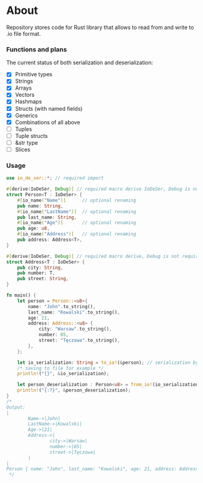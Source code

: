 # About
Repository stores code for Rust library that allows to read from and write to .io file format.

### Functions and plans
The current status of both serialization and deserialization:
- [X] Primitive types
- [X] Strings
- [X] Arrays
- [X] Vectors
- [X] Hashmaps
- [X] Structs (with named fields)
- [X] Generics
- [X] Combinations of all above
- [ ] Tuples
- [ ] Tuple structs
- [ ] &str type
- [ ] Slices

### Usage
```rust
use io_de_ser::*; // required import

#[derive(IoDeSer, Debug)] // required macro derive IoDeSer, Debug is not required
struct Person<T : IoDeSer> {
    #[io_name("Name")]		// optional renaming
    pub name: String,
    #[io_name("LastName")]	// optional renaming
    pub last_name: String,
    #[io_name("Age")]		// optional renaming
    pub age: u8,
    #[io_name("Address")]	// optional renaming
    pub address: Address<T>,
}

#[derive(IoDeSer, Debug)] // required macro derive, Debug is not required
struct Address<T : IoDeSer> {
    pub city: String,
    pub number: T,
    pub street: String,
}

fn main() {
    let person = Person::<u8>{
        name: "John".to_string(),
        last_name: "Kowalski".to_string(),
        age: 21,
        address: Address::<u8> {
            city: "Warsaw".to_string(),
            number: 65,
            street: "Tęczowa".to_string(),
        },
    };

    let io_serialization: String = to_io!(&person); // serialization by reference
    /* saving to file for example */
    println!("{}", &io_serialization);

    let person_deserialization : Person<u8> = from_io!(io_serialization, Person<u8>); // deserialization
    println!("{:?}", &person_deserialization);
}
/*
Output:
|
        Name->|John|
        LastName->|Kowalski|
        Age->|21|
        Address->|
                city->|Warsaw|
                number->|65|
                street->|Tęczowa|
        |
|
Person { name: "John", last_name: "Kowalski", age: 21, address: Address { city: "Warsaw", number: 65, street: "Tęczowa" } }
 */
```
